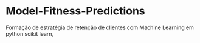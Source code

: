 # Model-Fitness-Predictions
Formação de estratégia de retenção de clientes com Machine Learning em python scikit learn,
